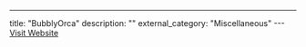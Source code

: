 ---
title: "BubblyOrca"
description: ""
external_category: "Miscellaneous"
---[Visit Website](https://github.com/BubblyOrca)

